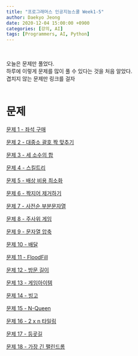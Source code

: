 ```yaml
---
title: "프로그래머스 인공지능스쿨 Week1-5"
author: Daekyo Jeong
date: 2020-12-04 15:00:00 +0900
categories: [강의, AI]
tags: [Programmers, AI, Python]
---
```



<br/>

오늘은 문제만 풀었다.   
하루에 이렇게 문제를 많이 풀 수 있다는 것을 처음 알았다.   
겹치지 않는 문제만 링크를 걸자    
<br/>

# 문제

[문제 1 - 좌석 구매](/posts/Algorithm15/)   


[문제 2 - 대중소 괄호 짝 맞추기](/posts/Algorithm16/)   


[문제 3 - 세 소수의 합](/posts/Algorithm17/)   


[문제 4 - 스킬트리](/posts/Algorithm18/)  


[문제 5 - 배상 비용 최소화](/posts/Algorithm19/)  


[문제 6 - 짝지어 제거하기](/posts/Algorithm20/)  


[문제 7 - 사전순 부분문자열](/posts/Algorithm21/)  


[문제 8 - 주사위 게임](/posts/Algorithm22/)  


[문제 9 - 문자열 압축](/posts/Algorithm23/)  


[문제 10 - 배달](/posts/Algorithm24/)  


[문제 11 - FloodFill](/posts/Algorithm25/)  


[문제 12 - 방문 길이](/posts/Algorithm26/)  


[문제 13 - 게임아이템](/posts/Algorithm27/)  


[문제 14 - 빙고](/posts/Algorithm28/)


[문제 15 - N-Queen](/posts/Algorithm29/)    


[문제 16 - 2 x n 타일링](/posts/Algorithm30/)    


[문제 17 - 등굣길](/posts/Algorithm31/)    


[문제 18 - 가장 긴 팰린드롬](/posts/Algorithm32/)    
<br/>
